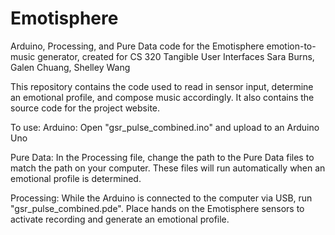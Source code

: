 Emotisphere
===========

Arduino, Processing, and Pure Data code for the Emotisphere emotion-to-music generator, created for CS 320 Tangible User Interfaces
Sara Burns, Galen Chuang, Shelley Wang

This repository contains the code used to read in sensor input, determine an emotional profile, and compose music accordingly. It also contains the source code for the project website.

To use:
Arduino: Open "gsr_pulse_combined.ino" and upload to an Arduino Uno

Pure Data: In the Processing file, change the path to the Pure Data files to match the path on your computer. These files will run automatically when an emotional profile is determined.

Processing: While the Arduino is connected to the computer via USB, run "gsr_pulse_combined.pde". Place hands on the Emotisphere sensors to activate recording and generate an emotional profile.

